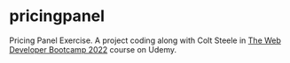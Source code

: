 # pricingpanel
Pricing Panel Exercise. A project coding along with Colt Steele in <a href="https://www.udemy.com/course/the-web-developer-bootcamp/">The Web Developer Bootcamp 2022</a> course on Udemy.
